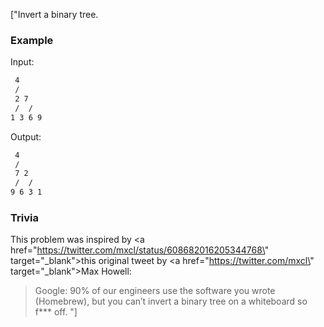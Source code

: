 ["Invert a binary tree. 
 
### Example 
 
Input: 
 
```bash 
 4 
 /  
 2 7 
 /  /  
1 3 6 9
``` 
 
Output: 
 
```bash 
 4 
 /  
 7 2 
 /  /  
9 6 3 1
``` 
 
### Trivia
 
This problem was inspired by <a href=\"https://twitter.com/mxcl/status/608682016205344768\" target=\"_blank\">this original tweet</a> by <a href=\"https://twitter.com/mxcl\" target=\"_blank\">Max Howell</a>: 
 
> Google: 90% of our engineers use the software you wrote (Homebrew), but you can’t invert a binary tree on a whiteboard so f*** off. 
"]